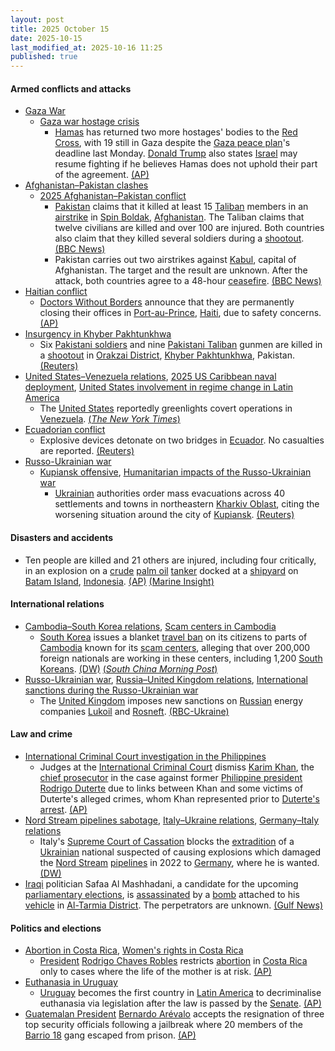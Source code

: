 ```yaml
---
layout: post
title: 2025 October 15
date: 2025-10-15
last_modified_at: 2025-10-16 11:25
published: true
---
```



#### Armed conflicts and attacks

* [Gaza War](https://en.wikipedia.org/wiki/Gaza_War "Gaza War")
  * [Gaza war hostage crisis](https://en.wikipedia.org/wiki/Gaza_war_hostage_crisis "Gaza war hostage crisis")
    * [Hamas](https://en.wikipedia.org/wiki/Hamas "Hamas") has returned two more hostages' bodies to the [Red Cross](https://en.wikipedia.org/wiki/Red_Cross "Red Cross"), with 19 still in Gaza despite the [Gaza peace plan](https://en.wikipedia.org/wiki/Gaza_peace_plan "Gaza peace plan")'s deadline last Monday. [Donald Trump](https://en.wikipedia.org/wiki/Donald_Trump "Donald Trump") also states [Israel](https://en.wikipedia.org/wiki/Israel "Israel") may resume fighting if he believes Hamas does not uphold their part of the agreement. [(AP)](https://apnews.com/article/gaza-israel-hamas-hostages-ceasefire-10-15-2025-435b7d15bc971f902d4dda967e4a609a)
* [Afghanistan–Pakistan clashes](https://en.wikipedia.org/wiki/Afghanistan%E2%80%93Pakistan_clashes_%282024%E2%80%93present%29 "Afghanistan–Pakistan clashes (2024–present)")
  * [2025 Afghanistan–Pakistan conflict](https://en.wikipedia.org/wiki/2025_Afghanistan%E2%80%93Pakistan_conflict "2025 Afghanistan–Pakistan conflict")
    * [Pakistan](https://en.wikipedia.org/wiki/Pakistan "Pakistan") claims that it killed at least 15 [Taliban](https://en.wikipedia.org/wiki/Taliban "Taliban") members in an [airstrike](https://en.wikipedia.org/wiki/Airstrike "Airstrike") in [Spin Boldak](https://en.wikipedia.org/wiki/Spin_Boldak "Spin Boldak"), [Afghanistan](https://en.wikipedia.org/wiki/Afghanistan "Afghanistan"). The Taliban claims that twelve civilians are killed and over 100 are injured. Both countries also claim that they killed several soldiers during a [shootout](https://en.wikipedia.org/wiki/Shootout "Shootout"). [(BBC News)](https://www.bbc.com/news/articles/c3dnvnjdg1ro)
    * Pakistan carries out two airstrikes against [Kabul](https://en.wikipedia.org/wiki/Kabul "Kabul"), capital of Afghanistan. The target and the result are unknown. After the attack, both countries agree to a 48-hour [ceasefire](https://en.wikipedia.org/wiki/Ceasefire "Ceasefire"). [(BBC News)](https://www.bbc.com/news/articles/c3dnvnjdg1ro)
* [Haitian conflict](https://en.wikipedia.org/wiki/Haitian_conflict_%282020%E2%80%93present%29 "Haitian conflict (2020–present)")
  * [Doctors Without Borders](https://en.wikipedia.org/wiki/Doctors_Without_Borders "Doctors Without Borders") announce that they are permanently closing their offices in [Port-au-Prince](https://en.wikipedia.org/wiki/Port-au-Prince "Port-au-Prince"), [Haiti](https://en.wikipedia.org/wiki/Haiti "Haiti"), due to safety concerns. [(AP)](https://apnews.com/article/haiti-msf-doctors-without-borders-center-closes-violence-68595071309e258e9c67ca233eb31822)
* [Insurgency in Khyber Pakhtunkhwa](https://en.wikipedia.org/wiki/Insurgency_in_Khyber_Pakhtunkhwa "Insurgency in Khyber Pakhtunkhwa")
  * Six [Pakistani soldiers](https://en.wikipedia.org/wiki/Pakistan_Army "Pakistan Army") and nine [Pakistani Taliban](https://en.wikipedia.org/wiki/Pakistani_Taliban "Pakistani Taliban") gunmen are killed in a [shootout](https://en.wikipedia.org/wiki/Shootout "Shootout") in [Orakzai District](https://en.wikipedia.org/wiki/Orakzai_District "Orakzai District"), [Khyber Pakhtunkhwa](https://en.wikipedia.org/wiki/Khyber_Pakhtunkhwa "Khyber Pakhtunkhwa"), Pakistan. [(Reuters)](https://www.reuters.com/world/asia-pacific/over-12-civilians-killed-attacks-afghanistan-by-pakistani-forces-afghan-taliban-2025-10-15/)
* [United States–Venezuela relations](https://en.wikipedia.org/wiki/United_States%E2%80%93Venezuela_relations "United States–Venezuela relations"), [2025 US Caribbean naval deployment](https://en.wikipedia.org/wiki/2025_US_Caribbean_naval_deployment "2025 US Caribbean naval deployment"), [United States involvement in regime change in Latin America](https://en.wikipedia.org/wiki/United_States_involvement_in_regime_change_in_Latin_America "United States involvement in regime change in Latin America")
  * The [United States](https://en.wikipedia.org/wiki/United_States "United States") reportedly greenlights covert operations in [Venezuela](https://en.wikipedia.org/wiki/Venezuela "Venezuela"). [(*The New York Times*)](https://www.nytimes.com/2025/10/15/us/politics/trump-covert-cia-action-venezuela.html)
* [Ecuadorian conflict](https://en.wikipedia.org/wiki/Ecuadorian_conflict_%282024%E2%80%93present%29 "Ecuadorian conflict (2024–present)")
  * Explosive devices detonate on two bridges in [Ecuador](https://en.wikipedia.org/wiki/Ecuador "Ecuador"). No casualties are reported. [(Reuters)](https://www.reuters.com/world/americas/explosions-reported-bridges-ecuador-violence-escalates-2025-10-15/)
* [Russo-Ukrainian war](https://en.wikipedia.org/wiki/Russo-Ukrainian_war_%282022%E2%80%93present%29 "Russo-Ukrainian war (2022–present)")
  * [Kupiansk offensive](https://en.wikipedia.org/wiki/Kupiansk_offensive "Kupiansk offensive"), [Humanitarian impacts of the Russo-Ukrainian war](https://en.wikipedia.org/wiki/Humanitarian_impacts_of_the_Russo-Ukrainian_war_%282022%E2%80%93present%29 "Humanitarian impacts of the Russo-Ukrainian war (2022–present)")
    * [Ukrainian](https://en.wikipedia.org/wiki/Ukraine "Ukraine") authorities order mass evacuations across 40 settlements and towns in northeastern [Kharkiv Oblast](https://en.wikipedia.org/wiki/Kharkiv_Oblast "Kharkiv Oblast"), citing the worsening situation around the city of [Kupiansk](https://en.wikipedia.org/wiki/Kupiansk "Kupiansk"). [(Reuters)](https://www.reuters.com/world/ukraine-authorities-order-mass-evacuations-around-devastated-kupiansk-2025-10-14/)

#### Disasters and accidents

* Ten people are killed and 21 others are injured, including four critically, in an explosion on a [crude](https://en.wikipedia.org/wiki/Crude_oil "Crude oil") [palm oil](https://en.wikipedia.org/wiki/Palm_oil "Palm oil") [tanker](https://en.wikipedia.org/wiki/Oil_tanker "Oil tanker") docked at a [shipyard](https://en.wikipedia.org/wiki/Shipyard "Shipyard") on [Batam Island](https://en.wikipedia.org/wiki/Batam_Island "Batam Island"), [Indonesia](https://en.wikipedia.org/wiki/Indonesia "Indonesia"). [(AP)](https://apnews.com/article/indonesia-tanker-fire-crude-palm-oil-b2d9fc97bde7df3b9454553a52fb8549) [(Marine Insight)](https://www.marineinsight.com/shipping-news/oil-tanker-explosion-at-indonesias-batam-shipyard-kills-10-injures-over-20/)

#### International relations

* [Cambodia–South Korea relations](https://en.wikipedia.org/wiki/Cambodia%E2%80%93South_Korea_relations "Cambodia–South Korea relations"), [Scam centers in Cambodia](https://en.wikipedia.org/wiki/Scam_centers_in_Cambodia "Scam centers in Cambodia")
  * [South Korea](https://en.wikipedia.org/wiki/South_Korea "South Korea") issues a blanket [travel ban](https://en.wikipedia.org/wiki/Travel_ban "Travel ban") on its citizens to parts of [Cambodia](https://en.wikipedia.org/wiki/Cambodia "Cambodia") known for its [scam centers](https://en.wikipedia.org/wiki/Scam_center "Scam center"), alleging that over 200,000 foreign nationals are working in these centers, including 1,200 [South Koreans](https://en.wikipedia.org/wiki/South_Koreans "South Koreans"). [(DW)](https://www.dw.com/en/south-korea-bans-travel-to-cambodia-over-scam-centers/a-74368895) [(*South China Morning Post*)](https://www.scmp.com/week-asia/people/article/3329091/south-korean-victims-cambodias-scam-camps-recount-horrific-experiences)
* [Russo-Ukrainian war](https://en.wikipedia.org/wiki/Russo-Ukrainian_war_%282022%E2%80%93present%29 "Russo-Ukrainian war (2022–present)"), [Russia–United Kingdom relations](https://en.wikipedia.org/wiki/Russia%E2%80%93United_Kingdom_relations "Russia–United Kingdom relations"), [International sanctions during the Russo-Ukrainian war](https://en.wikipedia.org/wiki/International_sanctions_during_the_Russo-Ukrainian_war "International sanctions during the Russo-Ukrainian war")
  * The [United Kingdom](https://en.wikipedia.org/wiki/United_Kingdom "United Kingdom") imposes new sanctions on [Russian](https://en.wikipedia.org/wiki/Russia "Russia") energy companies [Lukoil](https://en.wikipedia.org/wiki/Lukoil "Lukoil") and [Rosneft](https://en.wikipedia.org/wiki/Rosneft "Rosneft"). [(RBC-Ukraine)](https://newsukraine.rbc.ua/news/uk-imposes-new-sanctions-on-russia-targeting-1760535337.html)

#### Law and crime

* [International Criminal Court investigation in the Philippines](https://en.wikipedia.org/wiki/International_Criminal_Court_investigation_in_the_Philippines "International Criminal Court investigation in the Philippines")
  * Judges at the [International Criminal Court](https://en.wikipedia.org/wiki/International_Criminal_Court "International Criminal Court") dismiss [Karim Khan](https://en.wikipedia.org/wiki/Karim_Ahmad_Khan "Karim Ahmad Khan"), the [chief prosecutor](https://en.wikipedia.org/wiki/Chief_prosecutor "Chief prosecutor") in the case against former [Philippine president](https://en.wikipedia.org/wiki/President_of_the_Philippines "President of the Philippines") [Rodrigo Duterte](https://en.wikipedia.org/wiki/Rodrigo_Duterte "Rodrigo Duterte") due to links between Khan and some victims of Duterte's alleged crimes, whom Khan represented prior to [Duterte's arrest](https://en.wikipedia.org/wiki/Arrest_of_Rodrigo_Duterte "Arrest of Rodrigo Duterte"). [(AP)](https://apnews.com/article/duterte-icc-khan-disqualified-prosecutor-7a80020e7c789d5094f5560568992824)
* [Nord Stream pipelines sabotage](https://en.wikipedia.org/wiki/Nord_Stream_pipelines_sabotage "Nord Stream pipelines sabotage"), [Italy–Ukraine relations](https://en.wikipedia.org/wiki/Italy%E2%80%93Ukraine_relations "Italy–Ukraine relations"), [Germany–Italy relations](https://en.wikipedia.org/wiki/Germany%E2%80%93Italy_relations "Germany–Italy relations")
  * Italy's [Supreme Court of Cassation](https://en.wikipedia.org/wiki/Supreme_Court_of_Cassation_%28Italy%29 "Supreme Court of Cassation (Italy)") blocks the [extradition](https://en.wikipedia.org/wiki/Extradition "Extradition") of a [Ukrainian](https://en.wikipedia.org/wiki/Ukraine "Ukraine") national suspected of causing explosions which damaged the [Nord Stream](https://en.wikipedia.org/wiki/Nord_Stream "Nord Stream") [pipelines](https://en.wikipedia.org/wiki/Pipeline "Pipeline") in 2022 to [Germany](https://en.wikipedia.org/wiki/Germany "Germany"), where he is wanted. [(DW)](https://www.dw.com/en/italy-top-court-blocks-nord-stream-suspect-extradition/a-74360761)
* [Iraqi](https://en.wikipedia.org/wiki/Iraq "Iraq") politician Safaa Al Mashhadani, a candidate for the upcoming [parliamentary elections](https://en.wikipedia.org/wiki/2025_Iraqi_parliamentary_election "2025 Iraqi parliamentary election"), is [assassinated](https://en.wikipedia.org/wiki/Assassination "Assassination") by a [bomb](https://en.wikipedia.org/wiki/Improvised_explosive_device "Improvised explosive device") attached to his [vehicle](https://en.wikipedia.org/wiki/Car_bomb "Car bomb") in [Al-Tarmia District](https://en.wikipedia.org/wiki/Al-Tarmia_District "Al-Tarmia District"). The perpetrators are unknown. [(Gulf News)](https://gulfnews.com/world/mena/iraqi-parliamentary-candidate-killed-in-baghdad-car-bombing-1.500308163)

#### Politics and elections

* [Abortion in Costa Rica](https://en.wikipedia.org/wiki/Abortion_in_Costa_Rica "Abortion in Costa Rica"), [Women's rights in Costa Rica](https://en.wikipedia.org/wiki/Women%27s_rights_in_Costa_Rica "Women's rights in Costa Rica")
  * [President](https://en.wikipedia.org/wiki/President_of_Costa_Rica "President of Costa Rica") [Rodrigo Chaves Robles](https://en.wikipedia.org/wiki/Rodrigo_Chaves_Robles "Rodrigo Chaves Robles") restricts [abortion](https://en.wikipedia.org/wiki/Abortion "Abortion") in [Costa Rica](https://en.wikipedia.org/wiki/Costa_Rica "Costa Rica") only to cases where the life of the mother is at risk. [(AP)](https://apnews.com/article/costa-rica-chaves-abortion-2b9efaccd086a9ca3086b728d0907a80)
* [Euthanasia in Uruguay](https://en.wikipedia.org/wiki/Euthanasia_in_Uruguay "Euthanasia in Uruguay")
  * [Uruguay](https://en.wikipedia.org/wiki/Uruguay "Uruguay") becomes the first country in [Latin America](https://en.wikipedia.org/wiki/Latin_America "Latin America") to decriminalise euthanasia via legislation after the law is passed by the [Senate](https://en.wikipedia.org/wiki/Senate_of_Uruguay "Senate of Uruguay"). [(AP)](https://apnews.com/article/uruguay-euthanasia-law-076a2f4d2ba5ce990e65ac4dd4798d49)
* [Guatemalan President](https://en.wikipedia.org/wiki/President_of_Guatemala "President of Guatemala") [Bernardo Arévalo](https://en.wikipedia.org/wiki/Bernardo_Ar%C3%A9valo "Bernardo Arévalo") accepts the resignation of three top security officials following a jailbreak where 20 members of the [Barrio 18](https://en.wikipedia.org/wiki/18th_Street_gang "18th Street gang") gang escaped from prison. [(AP)](https://apnews.com/article/guatemala-barrio-18-gang-prison-escape-5e92fec5ad918247ad243826a3ed5937)
